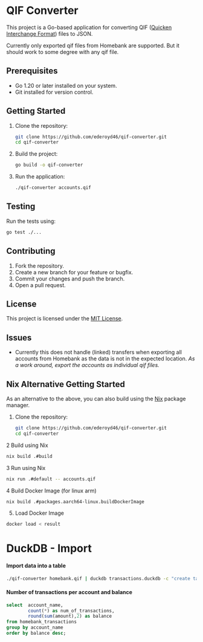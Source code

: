 # QIF Converter

This project is a Go-based application for converting QIF ([Quicken Interchange Format](https://en.wikipedia.org/wiki/Quicken_Interchange_Format)) files to JSON.

Currently only exported qif files from Homebank are supported. But it should work to some degree with any qif file.

## Prerequisites

- Go 1.20 or later installed on your system.
- Git installed for version control.

## Getting Started

1. Clone the repository:
    ```bash
    git clone https://github.com/ederoyd46/qif-converter.git
    cd qif-converter
    ```

2. Build the project:
    ```bash
    go build -o qif-converter
    ```

3. Run the application:
    ```bash
    ./qif-converter accounts.qif
    ```

## Testing

Run the tests using:
```bash
go test ./...
```

## Contributing

1. Fork the repository.
2. Create a new branch for your feature or bugfix.
3. Commit your changes and push the branch.
4. Open a pull request.

## License

This project is licensed under the [MIT License](LICENSE).

## Issues

* Currently this does not handle (linked) transfers when exporting all accounts from Homebank as the data is not in the expected location. *As a work around, export the accounts as individual qif files.*

## Nix Alternative Getting Started
As an alternative to the above, you can also build using the [Nix](https://nixos.org/) package manager.

1. Clone the repository:
    ```bash
    git clone https://github.com/ederoyd46/qif-converter.git
    cd qif-converter
    ```

2 Build using Nix
  ```bash
  nix build .#build
  ```

3 Run using Nix
  ```bash
  nix run .#default -- accounts.qif
  ```

4 Build Docker Image (for linux arm)
  ```bash
  nix build .#packages.aarch64-linux.buildDockerImage
  ```

5. Load Docker Image
```bash
docker load < result
```

# DuckDB - Import

#### Import data into a table

```bash
./qif-converter homebank.qif | duckdb transactions.duckdb -c "create table homebank_transactions as select unnest(account), unnest(transactions, recursive := true) from read_json('/dev/stdin')"
```

#### Number of transactions per account and balance
```sql
select  account_name,
        count(*) as num_of_transactions,
        round(sum(amount),2) as balance
from homebank_transactions
group by account_name
order by balance desc;
```
